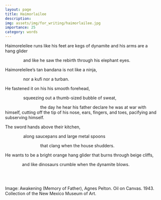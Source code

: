 ```yaml
---
layout: page
title: Haimorlailee
description: 
img: assets/img/for_writing/haimorlailee.jpg
importance: 25
category: words
---
```


Haimoreleilee runs like his feet are kegs of dynamite and his arms are a hang glider

&emsp;&emsp;&emsp;&emsp; and like he saw the rebirth through his elephant eyes.

Haimoreleilee’s tan bandana is not like a ninja,

&emsp;&emsp;&emsp;&emsp; nor a kufi nor a turban.

He fastened it on his his smooth forehead,

&emsp;&emsp;&emsp;&emsp; squeezing out a thumb-sized bubble of sweat,

&emsp;&emsp;&emsp;&emsp;&emsp;&emsp;&emsp;&emsp; the day he hear his father declare he was at war with himself, cutting off the tip of his nose, ears, fingers, and toes, pacifying and subserving himself.

The sword hands above their kitchen,

&emsp;&emsp;&emsp;&emsp; along saucepans and large metal spoons

&emsp;&emsp;&emsp;&emsp;&emsp;&emsp;&emsp;&emsp; that clang when the house shudders.

He wants to be a bright orange hang glider that burns through beige cliffs,

&emsp;&emsp;&emsp;&emsp;and like dinosaurs crumble when the dynamite blows.



<br/><br/>

Image: Awakening (Memory of Father), Agnes Pelton. Oil on Canvas. 1943. Collection of the New Mexico Museum of Art. 